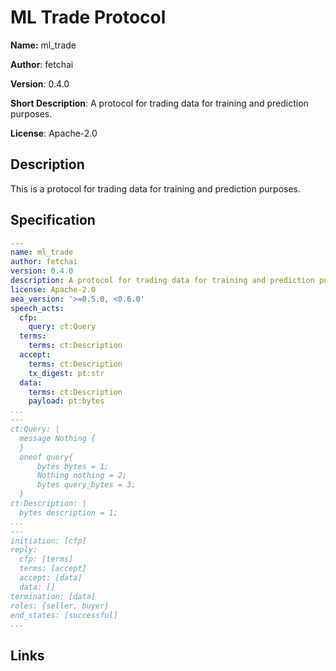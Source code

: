 # ML Trade Protocol

**Name:** ml_trade

**Author**: fetchai

**Version**: 0.4.0

**Short Description**: A protocol for trading data for training and prediction purposes.

**License**: Apache-2.0

## Description

This is a protocol for trading data for training and prediction purposes.

## Specification

```yaml
---
name: ml_trade
author: fetchai
version: 0.4.0
description: A protocol for trading data for training and prediction purposes.
license: Apache-2.0
aea_version: '>=0.5.0, <0.6.0'
speech_acts:
  cfp:
    query: ct:Query
  terms:
    terms: ct:Description
  accept:
    terms: ct:Description
    tx_digest: pt:str
  data:
    terms: ct:Description
    payload: pt:bytes
...
---
ct:Query: |
  message Nothing {
  }
  oneof query{
      bytes bytes = 1;
      Nothing nothing = 2;
      bytes query_bytes = 3;
  }
ct:Description: |
  bytes description = 1;
...
---
initiation: [cfp]
reply:
  cfp: [terms]
  terms: [accept]
  accept: [data]
  data: []
termination: [data]
roles: {seller, buyer}
end_states: [successful]
...
```

## Links
